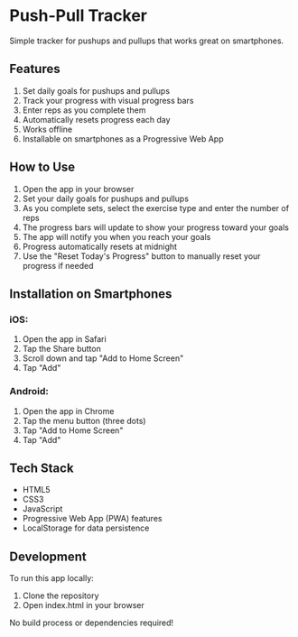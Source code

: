 # Push-Pull Tracker

Simple tracker for pushups and pullups that works great on smartphones.

## Features

1. Set daily goals for pushups and pullups
2. Track your progress with visual progress bars
3. Enter reps as you complete them
4. Automatically resets progress each day
5. Works offline
6. Installable on smartphones as a Progressive Web App

## How to Use

1. Open the app in your browser
2. Set your daily goals for pushups and pullups
3. As you complete sets, select the exercise type and enter the number of reps
4. The progress bars will update to show your progress toward your goals
5. The app will notify you when you reach your goals
6. Progress automatically resets at midnight
7. Use the "Reset Today's Progress" button to manually reset your progress if needed

## Installation on Smartphones

### iOS:
1. Open the app in Safari
2. Tap the Share button
3. Scroll down and tap "Add to Home Screen"
4. Tap "Add"

### Android:
1. Open the app in Chrome
2. Tap the menu button (three dots)
3. Tap "Add to Home Screen"
4. Tap "Add"

## Tech Stack

- HTML5
- CSS3
- JavaScript
- Progressive Web App (PWA) features
- LocalStorage for data persistence

## Development

To run this app locally:

1. Clone the repository
2. Open index.html in your browser

No build process or dependencies required!